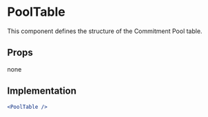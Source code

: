 # PoolTable

This component defines the structure of the Commitment Pool table.

## Props

none

## Implementation

```jsx
<PoolTable />
```
